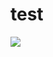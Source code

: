 # test
[![](https://mermaid.ink/img/eyJjb2RlIjoiZ3JhcGggTFJcbiAgICBBKFwiVW5sZWFzaGVkIChTb3V0aCBQYWNpZmljKVwiKSAtLT4gQntTdG9jayBPbiBIYW5kfVxuICAgIEMoXCJVbmxlYXNoZWQgKFNhbW9hKVwiKSAtLT4gQlxuICAgIEQoXCJVbmxlYXNoZWQgKFRvbmdhKVwiKSAtLT4gQlxuICAgIEUoXCJVbmxlYXNoZWQgKFZhbnVhdHUpXCIpIC0tPiBCXG4gICAgRihcIlVubGVhc2hlZCAoU29sb21vbiBJc2xhbmRzKVwiKSAtLT4gQlxuICAgIEIgLS0-IEcoU2FsZXNmb3JjZSkiLCJtZXJtYWlkIjp7InRoZW1lIjoiZGVmYXVsdCJ9LCJ1cGRhdGVFZGl0b3IiOmZhbHNlLCJhdXRvU3luYyI6dHJ1ZSwidXBkYXRlRGlhZ3JhbSI6ZmFsc2V9)](https://mermaid.live/edit#eyJjb2RlIjoiZ3JhcGggTFJcbiAgICBBKFwiVW5sZWFzaGVkIChTb3V0aCBQYWNpZmljKVwiKSAtLT4gQntTdG9jayBPbiBIYW5kfVxuICAgIEMoXCJVbmxlYXNoZWQgKFNhbW9hKVwiKSAtLT4gQlxuICAgIEQoXCJVbmxlYXNoZWQgKFRvbmdhKVwiKSAtLT4gQlxuICAgIEUoXCJVbmxlYXNoZWQgKFZhbnVhdHUpXCIpIC0tPiBCXG4gICAgRihcIlVubGVhc2hlZCAoU29sb21vbiBJc2xhbmRzKVwiKSAtLT4gQlxuICAgIEIgLS0-IEcoU2FsZXNmb3JjZSkiLCJtZXJtYWlkIjoie1xuICBcInRoZW1lXCI6IFwiZGVmYXVsdFwiXG59IiwidXBkYXRlRWRpdG9yIjpmYWxzZSwiYXV0b1N5bmMiOnRydWUsInVwZGF0ZURpYWdyYW0iOmZhbHNlfQ)
